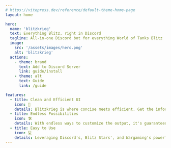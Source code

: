 ```yaml
---
# https://vitepress.dev/reference/default-theme-home-page
layout: home

hero:
  name: 'blitzkrieg'
  text: Everything Blitz, right in Discord
  tagline: All-in-one Discord bot for everything World of Tanks Blitz
  image:
    src: '/assets/images/hero.png'
    alt: 'blitzkrieg'
  actions:
    - theme: brand
      text: Add to Discord Server
      link: guide/install
    - theme: alt
      text: Guide
      link: /guide

features:
  - title: Clean and Efficient UI
    icon: 🚀
    details: Blitzkrieg is where concise meets efficient. Get the information you need in the way you want.
  - title: Endless Possibilities
    icon: 🛠
    details: With endless ways to customize the output, it's guaranteed that you'll always get the information you need.
  - title: Easy to Use
    icon: 💻
    details: Leveraging Discord's, Blitz Stars', and Wargaming's powerful APIS, Blitzkrieg does all the hard work for you.
---
```

